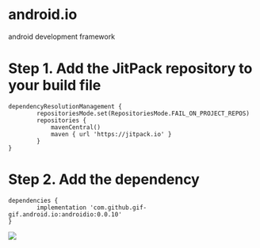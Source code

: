# android.io
android development framework


# Step 1. Add the JitPack repository to your build file
```
dependencyResolutionManagement {
		repositoriesMode.set(RepositoriesMode.FAIL_ON_PROJECT_REPOS)
		repositories {
			mavenCentral()
			maven { url 'https://jitpack.io' }
		}
}

```

# Step 2. Add the dependency
```
dependencies {
        implementation 'com.github.gif-gif.android.io:androidio:0.0.10'
}
```

[![](https://jitpack.io/v/gif-gif/android.io.svg)](https://jitpack.io/#gif-gif/android.io)
